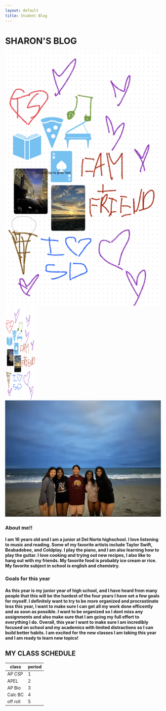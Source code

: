 ```yaml
---
layout: default
title: Student Blog
---
```

# SHARON'S BLOG
!['freeform'](/images/IMG_6349.jpg)
<img src="/images/IMG_6349.jpg" alt="Image" width="100" height="300">
![pic3](/images/IMG_6356.jpg)
### About me!!
#### I am 16 years old and I am a junior at Del Norte highschool. I love listening to music and reading. Some of my favorite artists include Taylor Swift, Beabadobee, and Coldplay. I play the piano, and I am also learning how to play the guitar. I love cooking and trying out new recipes, I also like to hang out with my friends. My favorite food is probably ice cream or rice. My favorite subject in school is english and chemistry. 


### Goals for this year

#### As this year is my junior year of high school, and I have heard from many people that this will be the hardest of the four years I have set a few goals for myself. I definitely want to try to be more organized and procrastinate less this year, I want to make sure I can get all my work done efficently and as soon as possible. I want to be organized so I dont miss any assignments and also make sure that I am gcing my full effort to everything I do. Overall, this year I want to make sure I am incredibly focused on school and my academics with limited distractions so I can build better habits. I am excited for the new classes I am taking this year and I am ready to learn new topics!
## MY CLASS SCHEDULE

| class       | period 
| ----------- |:-------|
| AP CSP      |   1      |
| APEL        |   2      |
| AP Bio      |   3      |
| Calc BC     |   4      |
| off roll    |   5      |